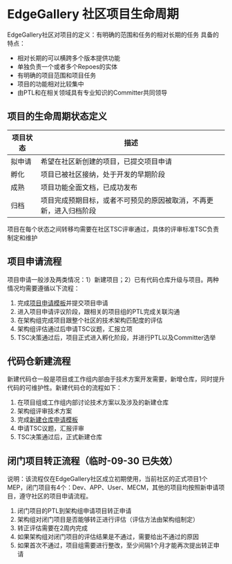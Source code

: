 # EdgeGallery 社区项目生命周期
EdgeGallery社区对项目的定义：有明确的范围和任务的相对长期的任务
具备的特点：
* 相对长期的可以横跨多个版本提供功能
* 单独负责一个或者多个Repoes的实体
* 有明确的项目范围和项目任务
* 项目的功能相对比较集中
* 由PTL和在相关领域具有专业知识的Committer共同领导
## 项目的生命周期状态定义
| 项目状态 | 描述                                |
|------|-----------------------------------|
| 拟申请  | 希望在社区新创建的项目，已提交项目申请               |
| 孵化   | 项目已被社区接纳，处于开发的早期阶段                |
| 成熟   | 项目功能全面文档，已成功发布                    |
| 归档   | 项目完成预期目标，或者不可预见的原因被取消，不再更新，进入归档阶段 |

项目在每个状态之间转移均需要在社区TSC评审通过，具体的评审标准TSC负责制定和维护

## 项目申请流程

项目申请一般涉及两类情况：1）新建项目；2）已有代码仓库升级与项目。两种情况均需要遵循以下流程：

1.	完成[项目申请模板](http://https://gitee.com/edgegallery/community/blob/master/TSC/Templates/New%20Project%20Team%20Proposal%20v1.pptx)并提交项目申请
2.	进入项目申请评议阶段，跟相关的项目组的PTL完成关联沟通
3.	在架构组完成项目跟整个社区的技术架构匹配度的评估
4.	架构组评估通过后申请TSC议题，汇报立项
5.	TSC决策通过后，项目正式进入孵化阶段，并进行PTL以及Committer选举

## 代码仓新建流程

新建代码仓一般是项目或工作组内部由于技术方案开发需要，新增仓库，同时提升代码的可维护性。新建代码仓的流程如下：

1.	在项目组或工作组内部讨论技术方案以及涉及的新建仓库
2.	架构组评审技术方案
3.	完成[新建仓库申请模板](http://https://gitee.com/edgegallery/community/blob/master/TSC/Templates/New%20Repo%20Application%20v1.pptx)
4.	申请TSC议题，汇报评审
5.	TSC决策通过后，正式新建仓库


## 闭门项目转正流程（临时-09-30 已失效）
说明：该流程仅在EdgeGallery社区成立初期使用，当前社区的正式项目1个 MEP，闭门项目有4个：Dev、APP、User、MECM，其他的项目均按照新申请项目，遵守社区的项目申请流程。
1.	闭门项目的PTL到架构组申请项目转正申请
2.	架构组对闭门项目是否能够转正进行评估（评估方法由架构组制定）
3.	转正评估需要在2周内完成
4.	如果架构组对闭门项目的评估结果是不通过，需要给出不通过的原因
5.	如果首次不通过，项目组需要进行整改，至少间隔1个月才能再次提出转正申请

